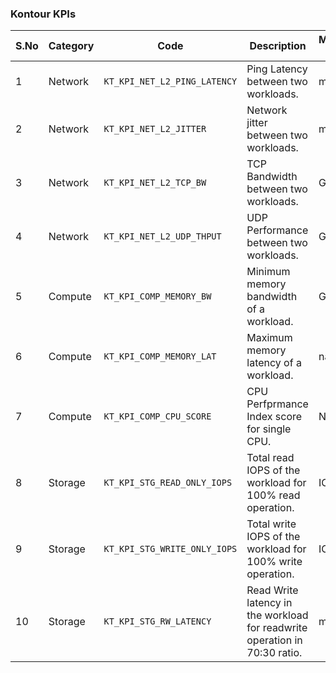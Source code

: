 
###  Kontour KPIs

| S.No | Category | Code | Description | Measurement Unit |
|----|---------------|---------------------|---------------|-------|
| 1 | Network | `KT_KPI_NET_L2_PING_LATENCY` | Ping Latency between two workloads.| milliseconds
| 2 | Network | `KT_KPI_NET_L2_JITTER` | Network jitter between two workloads.| milliseconds
| 3 | Network | `KT_KPI_NET_L2_TCP_BW` | TCP Bandwidth between two workloads.| Gbps
| 4 | Network | `KT_KPI_NET_L2_UDP_THPUT` | UDP Performance between two workloads.| Gbps
| 5 | Compute | `KT_KPI_COMP_MEMORY_BW` | Minimum memory bandwidth of a workload.  | Gbps
| 6 | Compute | `KT_KPI_COMP_MEMORY_LAT` | Maximum memory latency of a workload. | nanoseconds
| 7 | Compute | `KT_KPI_COMP_CPU_SCORE` | CPU Perfprmance Index score for single CPU. | N/A
| 8 | Storage | `KT_KPI_STG_READ_ONLY_IOPS` | Total read IOPS of the workload for 100% read operation. | IOPS
| 9 | Storage | `KT_KPI_STG_WRITE_ONLY_IOPS` | Total write IOPS of the workload for 100% write operation.  | IOPS
| 10 | Storage | `KT_KPI_STG_RW_LATENCY` | Read Write latency in the workload for readwrite operation in 70:30 ratio.  | milliseconds

